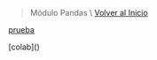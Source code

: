 > Módulo Pandas \ [Volver al Inicio](../index.md)

[prueba](../html/prueba.html)


[colab](<script src="https://gist.github.com/cristiandarioortegayubro/2c52981f3ff805dfc9801fea69eb1715.js"></script>)
